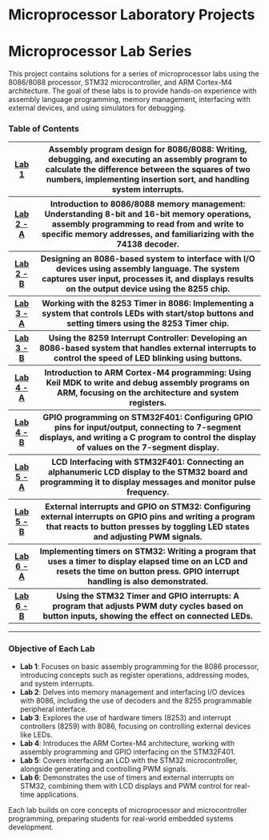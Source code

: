 # Microprocessor Laboratory Projects

# Microprocessor Lab Series

This project contains solutions for a series of microprocessor labs using the 8086/8088 processor, STM32 microcontroller, and ARM Cortex-M4 architecture. The goal of these labs is to provide hands-on experience with assembly language programming, memory management, interfacing with external devices, and using simulators for debugging.

### Table of Contents

<table style="width:100%">
 <tr>
    <th><a href="path/to/Lab1">Lab 1</a></th>
    <th>Assembly program design for 8086/8088: Writing, debugging, and executing an assembly program to calculate the difference between the squares of two numbers, implementing insertion sort, and handling system interrupts.</th>
  </tr>
   <tr>
    <th><a href="path/to/Lab2_A">Lab 2 - A</a></th>
    <th>Introduction to 8086/8088 memory management: Understanding 8-bit and 16-bit memory operations, assembly programming to read from and write to specific memory addresses, and familiarizing with the 74138 decoder.</th>
  </tr>
   <tr>
     <th><a href="path/to/Lab2_B">Lab 2 - B</a></th>
     <th>Designing an 8086-based system to interface with I/O devices using assembly language. The system captures user input, processes it, and displays results on the output device using the 8255 chip.</th>
  </tr>
  <tr>
    <th><a href="path/to/Lab3_A">Lab 3 - A</a></th>
    <th>Working with the 8253 Timer in 8086: Implementing a system that controls LEDs with start/stop buttons and setting timers using the 8253 Timer chip.</th>
  </tr>
   <tr>
    <th><a href="path/to/Lab3_B">Lab 3 - B</a></th>
    <th>Using the 8259 Interrupt Controller: Developing an 8086-based system that handles external interrupts to control the speed of LED blinking using buttons.</th>
  </tr>
   <tr>
    <th><a href="path/to/Lab4_A">Lab 4 - A</a></th>
    <th>Introduction to ARM Cortex-M4 programming: Using Keil MDK to write and debug assembly programs on ARM, focusing on the architecture and system registers.</th>
  </tr>
  <tr>
    <th><a href="path/to/Lab4_B">Lab 4 - B</a></th>
    <th>GPIO programming on STM32F401: Configuring GPIO pins for input/output, connecting to 7-segment displays, and writing a C program to control the display of values on the 7-segment display.</th>
  </tr>
  <tr>
    <th><a href="path/to/Lab5_A">Lab 5 - A</a></th>
    <th>LCD Interfacing with STM32F401: Connecting an alphanumeric LCD display to the STM32 board and programming it to display messages and monitor pulse frequency.</th>
  </tr>
  <tr>
    <th><a href="path/to/Lab5_B">Lab 5 - B</a></th>
    <th>External interrupts and GPIO on STM32: Configuring external interrupts on GPIO pins and writing a program that reacts to button presses by toggling LED states and adjusting PWM signals.</th>
  </tr>
  <tr>
    <th><a href="path/to/Lab6_A">Lab 6 - A</a></th>
    <th>Implementing timers on STM32: Writing a program that uses a timer to display elapsed time on an LCD and resets the time on button press. GPIO interrupt handling is also demonstrated.</th>
  </tr>
  <tr>
    <th><a href="path/to/Lab6_B">Lab 6 - B</a></th>
    <th>Using the STM32 Timer and GPIO interrupts: A program that adjusts PWM duty cycles based on button inputs, showing the effect on connected LEDs.</th>
  </tr>
</table>

---

### Objective of Each Lab

- **Lab 1**: Focuses on basic assembly programming for the 8086 processor, introducing concepts such as register operations, addressing modes, and system interrupts.
- **Lab 2**: Delves into memory management and interfacing I/O devices with 8086, including the use of decoders and the 8255 programmable peripheral interface.
- **Lab 3**: Explores the use of hardware timers (8253) and interrupt controllers (8259) with 8086, focusing on controlling external devices like LEDs.
- **Lab 4**: Introduces the ARM Cortex-M4 architecture, working with assembly programming and GPIO interfacing on the STM32F401.
- **Lab 5**: Covers interfacing an LCD with the STM32 microcontroller, alongside generating and controlling PWM signals.
- **Lab 6**: Demonstrates the use of timers and external interrupts on STM32, combining them with LCD displays and PWM control for real-time applications.

Each lab builds on core concepts of microprocessor and microcontroller programming, preparing students for real-world embedded systems development.
